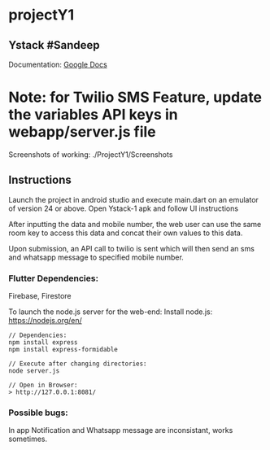 # projectY1
## Ystack #Sandeep
Documentation: [Google Docs](https://docs.google.com/document/d/1HNPsUDdQm3ldGrIiTa98CT0sv9WR2pAEpK1n4WT3Qic/edit?usp=sharing)

# Note: for Twilio SMS Feature, update the variables API keys in webapp/server.js file

Screenshots of working: ./ProjectY1/Screenshots

## Instructions

Launch the project in android studio and execute main.dart on an emulator of version 24 or above.
Open Ystack-1 apk and follow UI instructions

After inputting the data and mobile number, the web user can use the same room key to access this data and concat their 
own values to this data.

Upon submission, an API call to twilio is sent which will then send an sms and whatsapp message to specified
mobile number.

### Flutter Dependencies:
 Firebase, Firestore


To launch the node.js server for the web-end:
Install node.js: https://nodejs.org/en/

```
// Dependencies: 
npm install express
npm install express-formidable

// Execute after changing directories: 
node server.js 

// Open in Browser:
> http://127.0.0.1:8081/

```

### Possible bugs:
In app Notification and Whatsapp message are inconsistant, works sometimes.

<br>
